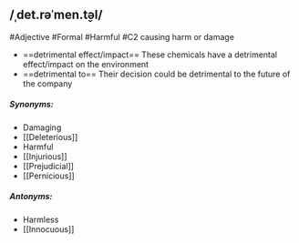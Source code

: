 ## /ˌdet.rəˈmen.t̬əl/   
#Adjective #Formal #Harmful
#C2
causing harm or damage

- ==detrimental effect/impact==
These chemicals have a detrimental effect/impact on the environment
- ==detrimental to==
Their decision could be detrimental to the future of the company

##### Synonyms:
- Damaging
- [[Deleterious]]
- Harmful
- [[Injurious]]
- [[Prejudicial]]
- [[Pernicious]]

##### Antonyms:
- Harmless
- [[Innocuous]]